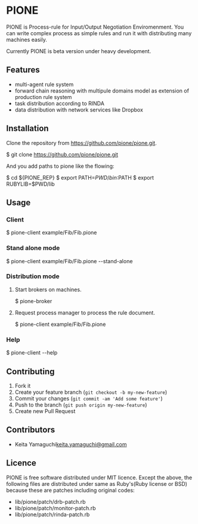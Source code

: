 # PIONE

PIONE is Process-rule for Input/Output Negotiation Enviromenment. You can write
complex process as simple rules and run it with distributing many machines easily.

Currently PIONE is beta version under heavy development.

## Features

* multi-agent rule system
* forward chain reasoning with multipule domains model as extension of production rule system
* task distribution according to RINDA
* data distribution with network services like Dropbox

## Installation

Clone the repository from https://github.com/pione/pione.git.

   $ git clone https://github.com/pione/pione.git

And you add paths to pione like the flowing:

   $ cd ${PIONE_REP}
   $ export PATH=$PWD/bin:$PATH
   $ export RUBYLIB=$PWD/lib

## Usage

### Client

   $ pione-client example/Fib/Fib.pione

### Stand alone mode

   $ pione-client example/Fib/Fib.pione --stand-alone

### Distribution mode

1. Start brokers on machines.

   $ pione-broker

2. Request process manager to process the rule document.

   $ pione-client example/Fib/Fib.pione

### Help

   $ pione-client --help

## Contributing

1. Fork it
2. Create your feature branch (`git checkout -b my-new-feature`)
3. Commit your changes (`git commit -am 'Add some feature'`)
4. Push to the branch (`git push origin my-new-feature`)
5. Create new Pull Request

## Contributors

* Keita Yamaguchi<keita.yamaguchi@gmail.com>

## Licence

PIONE is free software distributed under MIT licence. Except the above, the
following files are distributed under same as Ruby's(Ruby license or BSD)
because these are patches including original codes:

* lib/pione/patch/drb-patch.rb
* lib/pione/patch/monitor-patch.rb
* lib/pione/patch/rinda-patch.rb

